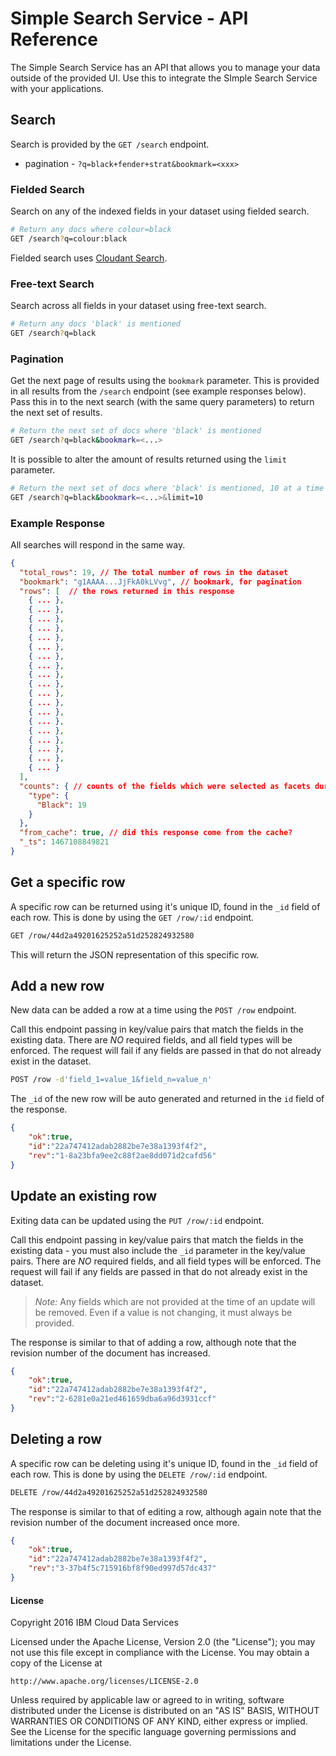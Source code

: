 # Simple Search Service - API Reference
The Simple Search Service has an API that allows you to manage your data outside of the provided UI. Use this to integrate the SImple Search Service with your applications.

## Search

Search is provided by the `GET /search` endpoint.

* pagination - `?q=black+fender+strat&bookmark=<xxx>`

### Fielded Search
Search on any of the indexed fields in your dataset using fielded search.

```bash
# Return any docs where colour=black
GET /search?q=colour:black
```

Fielded search uses [Cloudant Search](https://cloudant.com/for-developers/search/).

### Free-text Search
Search across all fields in your dataset using free-text search.

```bash
# Return any docs 'black' is mentioned
GET /search?q=black
```

### Pagination
Get the next page of results using the `bookmark` parameter. This is provided in all results from the `/search` endpoint (see example responses below). Pass this in to the next search (with the same query parameters) to return the next set of results.

```bash
# Return the next set of docs where 'black' is mentioned
GET /search?q=black&bookmark=<...>
```

It is possible to alter the amount of results returned using the `limit` parameter.

```bash
# Return the next set of docs where 'black' is mentioned, 10 at a time
GET /search?q=black&bookmark=<...>&limit=10
```

### Example Response

All searches will respond in the same way.

```json
{
  "total_rows": 19, // The total number of rows in the dataset
  "bookmark": "g1AAAA...JjFkA0kLVvg", // bookmark, for pagination
  "rows": [  // the rows returned in this response
    { ... },
    { ... },
    { ... },
    { ... },
    { ... },
    { ... },
    { ... },
    { ... },
    { ... },
    { ... },
    { ... },
    { ... },
    { ... },
    { ... },
    { ... },
    { ... },
    { ... },
    { ... },
    { ... }
  ],
  "counts": { // counts of the fields which were selected as facets during import
    "type": {
      "Black": 19
    }
  },
  "from_cache": true, // did this response come from the cache?
  "_ts": 1467108849821
}
```

## Get a specific row

A specific row can be returned using it's unique ID, found in the `_id` field of each row. This is done by using the `GET /row/:id` endpoint.

```bash
GET /row/44d2a49201625252a51d252824932580
```

This will return the JSON representation of this specific row.

## Add a new row

New data can be added a row at a time using the `POST /row` endpoint.

Call this endpoint passing in key/value pairs that match the fields in the existing data. There are _NO_ required fields, and all field types will be enforced. The request will fail if any fields are passed in that do not already exist in the dataset.

```bash
POST /row -d'field_1=value_1&field_n=value_n'
```

The `_id` of the new row will be auto generated and returned in the `id` field of the response.

```json
{
	"ok":true,
	"id":"22a747412adab2882be7e38a1393f4f2",
	"rev":"1-8a23bfa9ee2c88f2ae8dd071d2cafd56"
}
```

## Update an existing row

Exiting data can be updated using the `PUT /row/:id` endpoint.

Call this endpoint passing in key/value pairs that match the fields in the existing data - you must also include the `_id` parameter in the key/value pairs. There are _NO_ required fields, and all field types will be enforced. The request will fail if any fields are passed in that do not already exist in the dataset.

> *Note:* Any fields which are not provided at the time of an update will be removed. Even if a value is not changing, it must always be provided.

The response is similar to that of adding a row, although note that the revision number of the document has increased.

```json
{
	"ok":true,
	"id":"22a747412adab2882be7e38a1393f4f2",
	"rev":"2-6281e0a21ed461659dba6a96d3931ccf"
}
```

## Deleting a row

A specific row can be deleting using it's unique ID, found in the `_id` field of each row. This is done by using the `DELETE /row/:id` endpoint.

```bash
DELETE /row/44d2a49201625252a51d252824932580
```

The response is similar to that of editing a row, although again note that the revision number of the document increased once more.

```json
{
	"ok":true,
	"id":"22a747412adab2882be7e38a1393f4f2",
	"rev":"3-37b4f5c715916bf8f90ed997d57dc437"
}
```

#### License 

Copyright 2016 IBM Cloud Data Services

Licensed under the Apache License, Version 2.0 (the "License");
you may not use this file except in compliance with the License.
You may obtain a copy of the License at

    http://www.apache.org/licenses/LICENSE-2.0

Unless required by applicable law or agreed to in writing, software
distributed under the License is distributed on an "AS IS" BASIS,
WITHOUT WARRANTIES OR CONDITIONS OF ANY KIND, either express or implied.
See the License for the specific language governing permissions and
limitations under the License.
